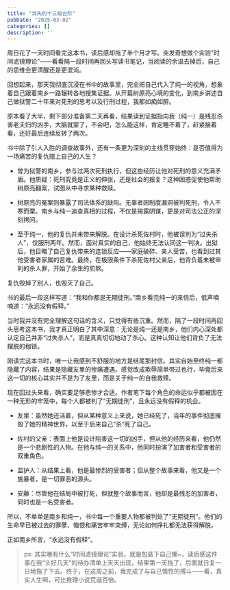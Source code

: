 ```yaml
---
title: "消失的十三级台阶"
pubDate: "2025-03-02"
categories: []
description: ''
---
```


周日花了一天时间看完这本书，读后感却拖了半个月才写。突发奇想做个实验"时间滤镜理论"——看看隔一段时间再回头写读书笔记，当阅读的余温去掉后，自己的思维会更清醒还是更混沌。

回想起来，那天我彻底沉浸在书中的故事里，完全把自己代入了纯一的视角，想象着自己跟着南乡一路辗转各地搜集证据。从开篇树原亮心境的变化，到南乡讲述自己做狱警二十年来对死刑的思考以及行刑过程，我都如痴如醉。

原本看了大半，剩下部分准备第二天再看，结果读到证据指向我（纯一）是残忍杀害老夫妇的凶手，大脑就蒙了，不会吧，怎么能这样，肯定睡不着了，赶紧接着看，还好最后连续反转了两次。

书中除了引人入胜的调查故事外，还有一条更为深刻的主线贯穿始终：是否值得为一场痛苦的复仇赔上自己的人生？

- 曾为狱警的南乡，参与过两次死刑执行，但这些经历让他对死刑的意义充满矛盾。他质疑：死刑究竟是正义的伸张，还是社会的报复？这种困惑促使他帮助树原亮翻案，试图从中寻求某种救赎。

- 树原亮的冤案则暴露了司法体系的缺陷。无辜者因制度漏洞被判死刑，令人不寒而栗。南乡与纯一追查真相的过程，不仅是揭露阴谋，更是对司法公正的深刻拷问。

- 至于纯一，他的复仇并未带来解脱。在设计杀死佐村时，他被误判为“过失杀人”，仅服刑两年。然而，面对真实的自己，他始终无法认同这一判决。出狱后，他目睹了自己复仇带来的连锁反应——家庭破碎、亲人受苦，也看到过其他受害者家属的苦难。最终，在极限条件下杀死佐村父亲后，他背负着未被审判的杀人罪，开始了余生的煎熬。

复仇毁掉了别人，也毁灭了自己。

书的最后一段这样写道：“我和你都是无期徒刑。”南乡看完纯一的来信后，低声喃喃道：“永远没有假释。”

当时我并没有完全理解这句话的含义，只觉得有些沉重。然而，隔了一段时间再回头思考这本书，我才真正明白了其中深意：无论是纯一还是南乡，他们内心深处都认定自己并非“过失杀人”，而是真真切切地动了杀心。这种认知让他们背负了无法摆脱的枷锁。

刚读完这本书时，唯一让我感到不舒服的地方是结尾那封信。其实自始至终纯一都隐藏了内容，结果是隐藏友里的惨痛遭遇。感觉改成欺辱简单带过也行，毕竟后来这一切的核心其实并不是为了友里，而是关于纯一的自我救赎。

现在回过头来看，确实要足够悲惨才合适。作者笔下每个角色的命运似乎都被困在一种无形的牢笼中，每个人都被判了“无期徒刑”，且永远没有假释的机会。

- 友里：虽然她还活着，但从某种意义上来说，她已经死了，当年的事件彻底摧毁了她的精神世界，以至于后来自己”杀“死了自己。

- 佐村的父亲：表面上他是设计陷害这一切的凶手，但从他的经历来看，他仍然是一个悲剧性的人物。在他与纯一的关系中，他同时扮演了加害者和受害者的双重角色。

- 监护人：从结果上看，他是最惨烈的受害者；但从整个故事来看，他又是一个施暴者，是一切罪恶的源头。

- 安藤：尽管他在结局中被打死，但就整个故事而言，他却是最残忍的加害者，同时也是一名受害者。

所以，不单单是南乡和纯一，书中每一个重要人物都被判处了“无期徒刑”。他们的生命早已被过去的罪孽、悔恨和痛苦牢牢束缚，无论如何挣扎都无法获得解脱。

正如南乡所言，“永远没有假释”。

> ps: 其实哪有什么“时间滤镜理论”实验，就是包装下自己懒~，读后感这件事在我“头好几天”的待办清单上天天出现，结果第一天拖了，后面就日复一日地拖了下去。终于，在这周之前，我完成了与自己惰性的搏斗——看，真实人生啊，可比推理小说荒诞百倍。

